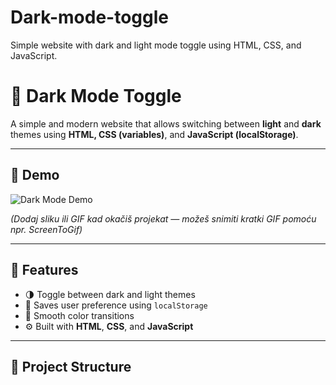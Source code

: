 # Dark-mode-toggle
Simple website with dark and light mode toggle using HTML, CSS, and JavaScript.


# 🌙 Dark Mode Toggle

A simple and modern website that allows switching between **light** and **dark** themes using **HTML, CSS (variables)**, and **JavaScript (localStorage)**.

---

## 🚀 Demo

![Dark Mode Demo](https://github.com/your-username/dark-mode-toggle/assets/demo.gif)

*(Dodaj sliku ili GIF kad okačiš projekat — možeš snimiti kratki GIF pomoću npr. ScreenToGif)*

---

## 🧩 Features

- 🌗 Toggle between dark and light themes  
- 💾 Saves user preference using `localStorage`  
- 🎨 Smooth color transitions  
- ⚙️ Built with **HTML**, **CSS**, and **JavaScript**

---

## 📁 Project Structure


